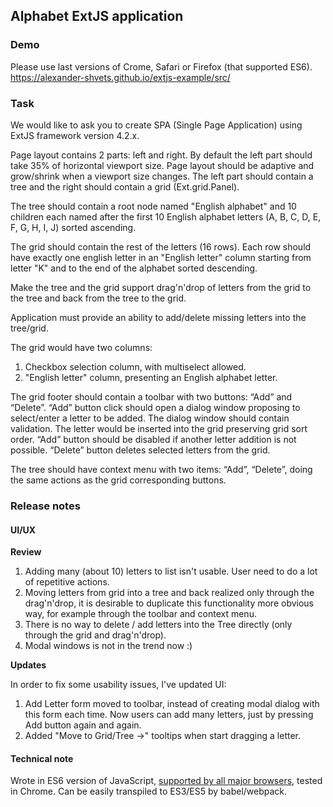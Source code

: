 Alphabet ExtJS application
--------------------------

### Demo

Please use last versions of Crome, Safari or Firefox (that supported ES6).
https://alexander-shvets.github.io/extjs-example/src/

### Task

We would like to ask you to create SPA (Single Page Application) using ExtJS framework version 4.2.x.

Page layout contains 2 parts: left and right. By default the left part should take 35% of horizontal viewport size. Page layout should be adaptive and grow/shrink when a viewport size changes. The left part should contain a tree and the right should contain a grid (Ext.grid.Panel).

The tree should contain a root node named "English alphabet" and 10 children each named after the first 10 English alphabet letters (A, B, C, D, E, F, G, H, I, J) sorted ascending.

The grid should contain the rest of the letters (16 rows). Each row should have exactly one english letter in an "English letter" column starting from letter "K" and to the end of the alphabet sorted descending.

Make the tree and the grid support drag'n'drop of letters from the grid to the tree and back from the tree to the grid.

Application must provide an ability to add/delete missing letters into the tree/grid.

The grid would have two columns:

1. Checkbox selection column, with multiselect allowed.
2. "English letter" column, presenting an English alphabet letter.

The grid footer should contain a toolbar with two buttons: “Add” and “Delete”.
“Add” button click should open a dialog window proposing to select/enter a letter to be added. The dialog window should contain validation. The letter would be inserted into the grid preserving grid sort order. “Add” button should be disabled if another letter addition is not possible. “Delete” button deletes selected letters from the grid.

The tree should have context menu with two items: “Add”, “Delete”, doing the same actions as the grid corresponding buttons.

### Release notes

#### UI/UX

__Review__

1. Adding many (about 10) letters to list isn't usable. User need to do a lot of repetitive actions.
2. Moving letters from grid into a tree and back realized only through the drag'n'drop, it is desirable to duplicate this functionality more obvious way, for example through the toolbar and context menu.
3. There is no way to delete / add letters into the Tree directly (only through the grid and drag'n'drop).
4. Modal windows is not in the trend now :)

__Updates__

In order to fix some usability issues, I've updated UI:

1. Add Letter form moved to toolbar, instead of creating modal dialog with this form each time. Now users can add many letters, just by pressing Add button again and again.
2. Added "Move to Grid/Tree ->" tooltips when start dragging a letter.

#### Technical note

Wrote in ES6 version of JavaScript, [supported by all major browsers](http://caniuse.com/#search=es6), tested in Chrome. Can be easily transpiled to ES3/ES5 by babel/webpack.
